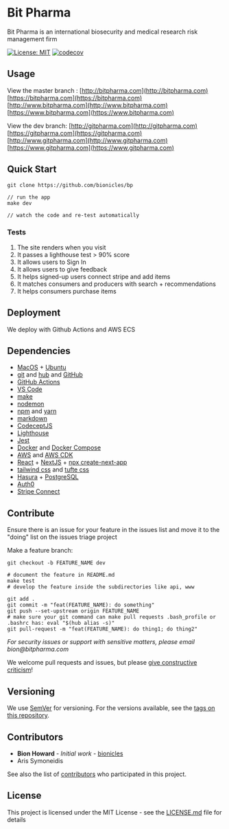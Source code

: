 # Bit Pharma

Bit Pharma is an international biosecurity and medical research risk management firm

[![License: MIT](https://img.shields.io/badge/License-MIT-green.svg)](https://github.com/bionicles/bp/blob/master/LICENSE) [![codecov](https://codecov.io/gh/bionicles/bp/branch/master/graph/badge.svg)](https://codecov.io/gh/bionicles/bp)

## Usage

View the master branch :
[http://bitpharma.com](http://bitpharma.com)
[https://bitpharma.com](https://bitpharma.com)
[http://www.bitpharma.com](http://www.bitpharma.com)
[https://www.bitpharma.com](https://www.bitpharma.com)

View the dev branch:
[http://gitpharma.com](http://gitpharma.com)
[https://gitpharma.com](https://gitpharma.com)
[http://www.gitpharma.com](http://www.gitpharma.com)
[https://www.gitpharma.com](https://www.gitpharma.com)

## Quick Start

```
git clone https://github.com/bionicles/bp

// run the app
make dev

// watch the code and re-test automatically
```

### Tests

1. The site renders when you visit
1. It passes a lighthouse test > 90% score
1. It allows users to Sign In
1. It allows users to give feedback
1. It helps signed-up users connect stripe and add items
1. It matches consumers and producers with search + recommendations
1. It helps consumers purchase items

## Deployment

We deploy with Github Actions and AWS ECS

## Dependencies

- [MacOS](https://www.apple.com/macos/catalina/) + [Ubuntu](https://ubuntu.com/)
- [git](https://github.github.com/training-kit/downloads/github-git-cheat-sheet.pdf) and [hub](https://github.com/github/hub) and [GitHub](http://github.com/)
- [GitHub Actions](https://github.com/marketplace)
- [VS Code](https://code.visualstudio.com/download)
- [make](https://news.ycombinator.com/item?id=21566530)
- [nodemon](https://github.com/remy/nodemon#nodemon)
- [npm](https://npmjs.com) and [yarn](https://yarnpkg.com/lang/en/)
- [markdown](https://www.markdownguide.org/cheat-sheet/)
- [CodeceptJS](https://codecept.io/)
- [Lighthouse](https://github.com/GoogleChrome/lighthouse-ci)
- [Jest]()
- [Docker](https://docs.docker.com/develop/dev-best-practices/) and [Docker Compose](https://gist.github.com/jonlabelle/bd667a97666ecda7bbc4f1cc9446d43a)
- [AWS](https://docs.aws.amazon.com/) and [AWS CDK](https://github.com/aws/aws-cdk)
- [React](https://reactjs.org/docs/hooks-intro.html) + [NextJS](https://nextjs.org/docs) + [npx create-next-app](https://github.com/zeit/next.js)
- [tailwind css](https://tailwindcss.com/) and [tufte css](https://edwardtufte.github.io/tufte-css/)
- [Hasura](hasura.io) + [PostgreSQL](http://postgresql.org)
- [Auth0](https://auth0.com/docs/)
- [Stripe Connect](https://stripe.com/docs/connect)

## Contribute

Ensure there is an issue for your feature in the issues list and move it to the "doing" list on the issues triage project

Make a feature branch:

```
git checkout -b FEATURE_NAME dev

# document the feature in README.md
make test
# develop the feature inside the subdirectories like api, www

git add .
git commit -m "feat(FEATURE_NAME): do something"
git push --set-upstream origin FEATURE_NAME
# make sure your git command can make pull requests .bash_profile or .bashrc has: eval "$(hub alias -s)"
git pull-request -m "feat(FEATURE_NAME): do thing1; do thing2"
```

_For security issues or support with sensitive matters, please email bion@bitpharma.com_

We welcome pull requests and issues, but please [give constructive criticism](https://hbr.org/2019/03/the-feedback-fallacy)!

## Versioning

We use [SemVer](http://semver.org/) for versioning. For the versions available, see the [tags on this repository](https://github.com/your/project/tags).

## Contributors

- **Bion Howard** - _Initial work_ - [bionicles](https://github.com/bionicles)
- Aris Symoneidis

See also the list of [contributors](https://github.com/your/project/contributors) who participated in this project.

## License

This project is licensed under the MIT License - see the [LICENSE.md](LICENSE.md) file for details
